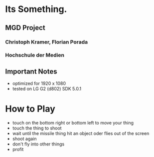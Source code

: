 Its Something.
==============
## MGD Project
### Christoph Kramer, Florian Porada
### Hochschule der Medien


Important Notes
---------------
- optimized for 1920 x 1080
- tested on LG G2 (d802) SDK 5.0.1

# How to Play
- touch on the bottom right or bottom left to move your thing
- touch the thing to shoot
- wait until the missile thing hit an object oder flies out of the screen
- shoot again
- don't fly into other things
- profit